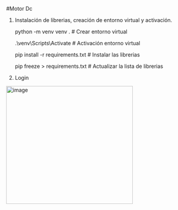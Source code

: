 #Motor Dc
1. Instalación de librerias, creación de entorno virtual y activación.
   
    python -m venv venv .                   # Crear entorno virtual
   
    .\venv\Scripts\Activate                 # Activación entorno virtual
   
    pip install -r requirements.txt         # Instalar las librerias
   
    pip freeze > requirements.txt           # Actualizar la lista de librerias


3. Login

<img width="340" height="317" alt="image" src="https://github.com/user-attachments/assets/93cf3b48-252d-4879-9ff9-a25953457484" />

